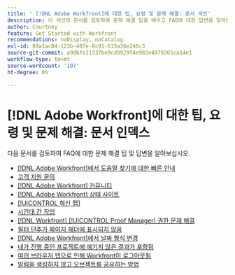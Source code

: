 ```yaml
---
title: ' [!DNL Adobe Workfront]에 대한 팁, 요령 및 문제 해결: 문서 색인'
description: 이 섹션의 문서를 검토하여 문제 해결 팁을 배우고 FAQ에 대한 답변을 찾아보십시오.
author: Courtney
feature: Get Started with Workfront
recommendations: noDisplay, noCatalog
exl-id: 89a1ac84-123b-487e-8c91-615a36e246c3
source-git-commit: a9dbfe21337be9cd9929f4e982e4979265ca14e1
workflow-type: tm+mt
source-wordcount: '107'
ht-degree: 0%

---
```


# [!DNL Adobe Workfront]에 대한 팁, 요령 및 문제 해결: 문서 인덱스

<!--Audited: 5/2025-->

다음 문서를 검토하여 FAQ에 대한 문제 해결 팁 및 답변을 알아보십시오.

* [&#x200B; [!DNL Adobe Workfront]에서 도움말 찾기에 대한 빠른 안내](../../workfront-basics/tips-tricks-and-troubleshooting/guide-for-help-in-workfront.md)
* [고객 지원 문의](../../workfront-basics/tips-tricks-and-troubleshooting/contact-customer-support.md)
* [&#x200B; [!DNL Adobe Workfront] 커뮤니티](../../workfront-basics/tips-tricks-and-troubleshooting/workfront-community.md)
* [&#x200B; [!DNL Adobe Workfront] 상태 사이트](../../workfront-basics/tips-tricks-and-troubleshooting/understand-the-status-site.md)
* [[!UICONTROL 혁신 랩]](../../workfront-basics/tips-tricks-and-troubleshooting/idea-exchange.md)
* [시간대 간 작업](../../workfront-basics/tips-tricks-and-troubleshooting/working-across-timezones.md)
* [[!DNL Workfront] [!UICONTROL Proof Manager] 권한 문제 해결](../../workfront-basics/tips-tricks-and-troubleshooting/wp-manager-permissions-troubleshooting.md)
* [필터 단추가 페이지 헤더에 표시되지 않음](../../workfront-basics/tips-tricks-and-troubleshooting/filter-buttons-do-not-display-in-page-headers.md)
* [&#x200B; [!DNL Adobe Workfront]에서 날짜 형식 변경](../tips-tricks-and-troubleshooting/change-date-format-chrome.md)
* [내가 진행 중인 프로젝트에 예기치 않은 결과가 포함됨](../tips-tricks-and-troubleshooting/projects-im-on-filter-including-unexpected-results.md)
* [여러 브라우저 탭으로 인해 Workfront이 로그아웃됨](/help/quicksilver/workfront-basics/tips-tricks-and-troubleshooting/multiple-browser-tabs-cause-logout.md)
* [알림을 생성하지 않고 오브젝트를 공유하는 방법](/help/quicksilver/workfront-basics/tips-tricks-and-troubleshooting/how-to-share-objects-without-sending-out-notifications.md)
